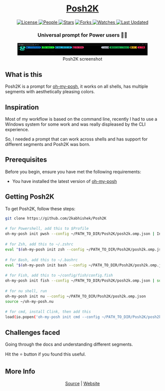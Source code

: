 <div align = "center">

<h1><a href="https://2kabhishek.github.io/Posh2K">Posh2K</a></h1>

<a href="https://github.com/2KAbhishek/Posh2K/blob/main/LICENSE">
<img alt="License" src="https://img.shields.io/github/license/2kabhishek/Posh2K?style=flat&color=eee&label="> </a>

<a href="https://github.com/2KAbhishek/Posh2K/graphs/contributors">
<img alt="People" src="https://img.shields.io/github/contributors/2kabhishek/Posh2K?style=flat&color=ffaaf2&label=People"> </a>

<a href="https://github.com/2KAbhishek/Posh2K/stargazers">
<img alt="Stars" src="https://img.shields.io/github/stars/2kabhishek/Posh2K?style=flat&color=98c379&label=Stars"></a>

<a href="https://github.com/2KAbhishek/Posh2K/network/members">
<img alt="Forks" src="https://img.shields.io/github/forks/2kabhishek/Posh2K?style=flat&color=66a8e0&label=Forks"> </a>

<a href="https://github.com/2KAbhishek/Posh2K/watchers">
<img alt="Watches" src="https://img.shields.io/github/watchers/2kabhishek/Posh2K?style=flat&color=f5d08b&label=Watches"> </a>

<a href="https://github.com/2KAbhishek/Posh2K/pulse">
<img alt="Last Updated" src="https://img.shields.io/github/last-commit/2kabhishek/Posh2K?style=flat&color=e06c75&label="> </a>

<h3>Universal prompt for Power users 💪🌈</h3>

<figure>
  <img src= "images/screenshot.png" alt="Posh2K Demo">
  <br/>
  <figcaption>Posh2K screenshot</figcaption>
</figure>

</div>

## What is this

Posh2K is a prompt for [oh-my-posh](https://ohmyposh.dev/), it works on all shells, has multiple segments with aesthetically pleasing colors.

## Inspiration

Most of my workflow is based on the command line, recently I had to use a Windows system for some work and was really displeased by the CLI experience.

So, I needed a prompt that can work across shells and has support for different segments and Posh2K was born.

## Prerequisites

Before you begin, ensure you have met the following requirements:

- You have installed the latest version of [oh-my-posh](https://ohmyposh.dev/docs/installation/linux)

## Getting Posh2K

To get Posh2K, follow these steps:

```bash
git clone https://github.com/2kabhishek/Posh2K

# for Powershell, add this to $Profile
oh-my-posh init pwsh --config ~/PATH_TO_DIR/Posh2K/posh2k.omp.json | Invoke-Expression

# for Zsh, add this to ~/.zshrc
eval "$(oh-my-posh init zsh --config ~/PATH_TO_DIR/Posh2K/posh2k.omp.json)"

# for Bash, add this to ~/.bashrc
eval "$(oh-my-posh init bash --config ~/PATH_TO_DIR/Posh2K/posh2k.omp.json)"

# for Fish, add this to ~/config/fish/config.fish
oh-my-posh init fish --config ~/PATH_TO_DIR/Posh2K/posh2k.omp.json | source

# for nu shell, run
oh-my-posh init nu --config ~/PATH_TO_DIR/Posh2K/posh2k.omp.json
source ~/oh-my-posh.nu

# for cmd, install Clink, then add this
load(io.popen('oh-my-posh init cmd --config ~/PATH_TO_DIR/Posh2K/posh2k.omp.json'):read("*a"))()

```

## Challenges faced

Going through the docs and understanding different segments.

Hit the ⭐ button if you found this useful.

## More Info

<div align="center">

<a href="https://github.com/2KAbhishek/Posh2K">Source</a> | <a href="https://2kabhishek.github.io/Posh2K">Website</a>

</div>
